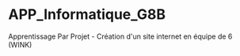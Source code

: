 # APP_Informatique_G8B
Apprentissage Par Projet - Création d'un site internet en équipe de 6 (WINK)
